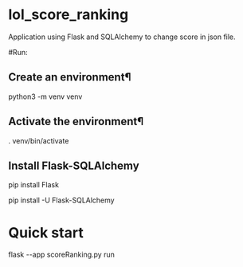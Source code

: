 # lol_score_ranking

Application using Flask and SQLAlchemy to change score in json file.


#Run:

## Create an environment¶
python3 -m venv venv

## Activate the environment¶
. venv/bin/activate

## Install Flask-SQLAlchemy
pip install Flask

pip install -U Flask-SQLAlchemy

# Quick start
flask --app scoreRanking.py run
